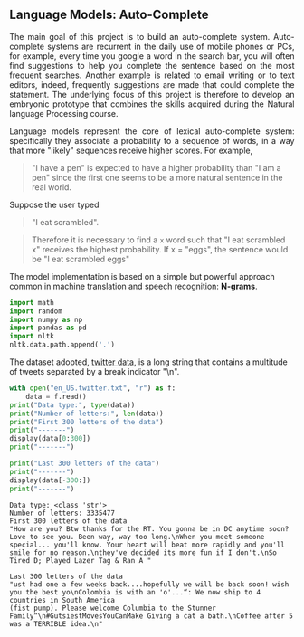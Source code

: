 Language Models: Auto-Complete
----------------

<p align="justify">
The main goal of this project is to build an auto-complete system. Auto-complete systems are recurrent in the daily use of mobile phones or PCs, for example, every time you google a word in the search bar, you will often find suggestions to help you complete the sentence based on the most frequent searches.
Another example is related to email writing or to text editors, indeed, frequently suggestions are made that could complete the statement.
The underlying focus of this project is therefore to develop an embryonic prototype that combines the skills acquired during the Natural language Processing course.
</p>

<p align="justify">
Language models represent the core of lexical auto-complete system: specifically they associate a probability to a sequence of words, in a way that more "likely" sequences receive higher scores. For example, 
</p>
  
>"I have a pen"
>is expected to have a higher probability than 
>"I am a pen"
>since the first one seems to be a more natural sentence in the real world.

Suppose the user typed 

>"I eat scrambled".

>Therefore it is necessary to find a `x` word such that "I eat scrambled x" receives the highest probability. If x = "eggs", the sentence would be
>"I eat scrambled eggs"

<p align="justify">
  
The model implementation is based on a simple but powerful approach common in machine translation and speech recognition: **N-grams**.
</p>

```python script
import math
import random
import numpy as np
import pandas as pd
import nltk
nltk.data.path.append('.')
```
<p align="justify">
  
The dataset adopted, [twitter data](https://d396qusza40orc.cloudfront.net/dsscapstone/dataset/Coursera-SwiftKey.zip), is a long string that contains a multitude of tweets separated by a break indicator "\n".
</p>


```python script
with open("en_US.twitter.txt", "r") as f:
    data = f.read()
print("Data type:", type(data))
print("Number of letters:", len(data))
print("First 300 letters of the data")
print("-------")
display(data[0:300])
print("-------")

print("Last 300 letters of the data")
print("-------")
display(data[-300:])
print("-------")
```
```
Data type: <class 'str'>
Number of letters: 3335477
First 300 letters of the data
"How are you? Btw thanks for the RT. You gonna be in DC anytime soon? Love to see you. Been way, way too long.\nWhen you meet someone special... you'll know. Your heart will beat more rapidly and you'll smile for no reason.\nthey've decided its more fun if I don't.\nSo Tired D; Played Lazer Tag & Ran A "
```
```
Last 300 letters of the data
"ust had one a few weeks back....hopefully we will be back soon! wish you the best yo\nColombia is with an 'o'...“: We now ship to 4 countries in South America 
(fist pump). Please welcome Columbia to the Stunner Family”\n#GutsiestMovesYouCanMake Giving a cat a bath.\nCoffee after 5 was a TERRIBLE idea.\n"
```
</p>
